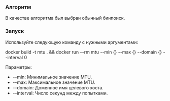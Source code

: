 ### Алгоритм

В качестве алгоритма был выбран обычный бинпоиск.

### Запуск

Используйте следующую команду с нужными аргументами:

docker build -t mtu . && docker run --rm mtu --min {} --max {} --domain {} --interval 0

Параметры:

- --min: Минимальное значение MTU.
- --max: Максимальное значение MTU.
- --domain: Доменное имя целевого хоста.
- --interval: Число секунд между попытками.
